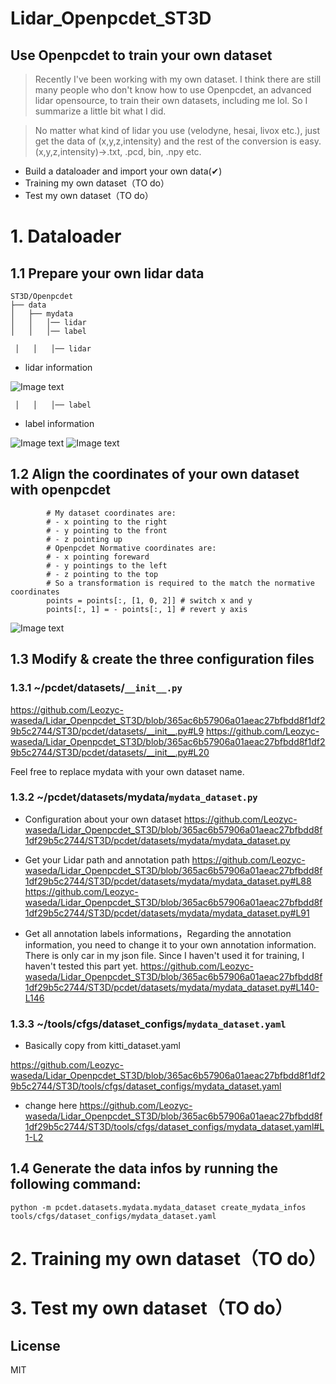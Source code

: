 # Lidar_Openpcdet_ST3D

## Use Openpcdet to train your own dataset
> Recently I've been working with my own dataset.
> I think there are still many people who don't know how to use Openpcdet, an advanced lidar opensource, to train their own datasets, including me lol.
> So I summarize a little bit what I did.

> No matter what kind of lidar you use (velodyne, hesai, livox etc.), just get the data of (x,y,z,intensity) and the rest of the conversion is easy.
> (x,y,z,intensity)->.txt, .pcd, bin, .npy etc.
- Build a dataloader and import your own data(✔)
- Training my own dataset（TO do）
- Test my own dataset（TO do）

# 1. Dataloader
## 1.1 Prepare your own lidar data

```
ST3D/Openpcdet
├── data
│   ├── mydata
│   │   │── lidar
│   │   │── label
```

``` │   │   │── lidar```

- lidar information
 
![Image text](https://github.com/Leozyc-waseda/Lidar_Openpcdet_ST3D/blob/main/picture/lidar_file.png)


``` │   │   │── label```
- label information

![Image text](https://github.com/Leozyc-waseda/Lidar_Openpcdet_ST3D/blob/main/picture/json_file.png)
![Image text](https://github.com/Leozyc-waseda/Lidar_Openpcdet_ST3D/blob/main/picture/annotation_information.png)


## 1.2 Align the coordinates of your own dataset with openpcdet
            # My dataset coordinates are:
            # - x pointing to the right
            # - y pointing to the front
            # - z pointing up
            # Openpcdet Normative coordinates are:
            # - x pointing foreward
            # - y pointings to the left
            # - z pointing to the top
            # So a transformation is required to the match the normative coordinates
            points = points[:, [1, 0, 2]] # switch x and y
            points[:, 1] = - points[:, 1] # revert y axis
            
   ![Image text](https://github.com/Leozyc-waseda/Lidar_Openpcdet_ST3D/blob/main/picture/switch_coor.png)     
    
## 1.3 Modify & create the three configuration files 
### 1.3.1 ~/pcdet/datasets/`__init__.py`
https://github.com/Leozyc-waseda/Lidar_Openpcdet_ST3D/blob/365ac6b57906a01aeac27bfbdd8f1df29b5c2744/ST3D/pcdet/datasets/__init__.py#L9
https://github.com/Leozyc-waseda/Lidar_Openpcdet_ST3D/blob/365ac6b57906a01aeac27bfbdd8f1df29b5c2744/ST3D/pcdet/datasets/__init__.py#L20

Feel free to replace mydata with your own dataset name.

### 1.3.2 ~/pcdet/datasets/mydata/`mydata_dataset.py`
- Configuration about your own dataset
https://github.com/Leozyc-waseda/Lidar_Openpcdet_ST3D/blob/365ac6b57906a01aeac27bfbdd8f1df29b5c2744/ST3D/pcdet/datasets/mydata/mydata_dataset.py

- Get your Lidar path and annotation path
https://github.com/Leozyc-waseda/Lidar_Openpcdet_ST3D/blob/365ac6b57906a01aeac27bfbdd8f1df29b5c2744/ST3D/pcdet/datasets/mydata/mydata_dataset.py#L88
https://github.com/Leozyc-waseda/Lidar_Openpcdet_ST3D/blob/365ac6b57906a01aeac27bfbdd8f1df29b5c2744/ST3D/pcdet/datasets/mydata/mydata_dataset.py#L91

- Get all annotation labels informations，Regarding the annotation information, you need to change it to your own annotation information. There is only car in my json file. Since I haven't used it for training, I haven't tested this part yet.
https://github.com/Leozyc-waseda/Lidar_Openpcdet_ST3D/blob/365ac6b57906a01aeac27bfbdd8f1df29b5c2744/ST3D/pcdet/datasets/mydata/mydata_dataset.py#L140-L146


### 1.3.3 ~/tools/cfgs/dataset_configs/`mydata_dataset.yaml`

- Basically copy from kitti_dataset.yaml

https://github.com/Leozyc-waseda/Lidar_Openpcdet_ST3D/blob/365ac6b57906a01aeac27bfbdd8f1df29b5c2744/ST3D/tools/cfgs/dataset_configs/mydata_dataset.yaml

- change here
https://github.com/Leozyc-waseda/Lidar_Openpcdet_ST3D/blob/365ac6b57906a01aeac27bfbdd8f1df29b5c2744/ST3D/tools/cfgs/dataset_configs/mydata_dataset.yaml#L1-L2

## 1.4 Generate the data infos by running the following command:
```
python -m pcdet.datasets.mydata.mydata_dataset create_mydata_infos tools/cfgs/dataset_configs/mydata_dataset.yaml
```

# 2. Training my own dataset（TO do）
# 3. Test my own dataset（TO do）

## License

MIT

